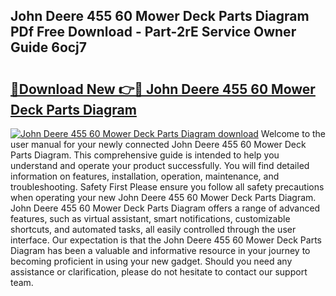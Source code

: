 ## John Deere 455 60 Mower Deck Parts Diagram PDf Free Download - Part-2rE Service Owner Guide 6ocj7

# <h2><a href="http://dftzu9.blite.top/?on=John+Deere+455+60+Mower+Deck+Parts+Diagram">🔗Download New 👉🔴 John Deere 455 60 Mower Deck Parts Diagram</a></h2>

[![John Deere 455 60 Mower Deck Parts Diagram download](https://i.imgur.com/lujVjoI.png)](http://dftzu9.blite.top/?on=John+Deere+455+60+Mower+Deck+Parts+Diagram)
Welcome to the user manual for your newly connected John Deere 455 60 Mower Deck Parts Diagram. This comprehensive guide is intended to help you understand and operate your product successfully. You will find detailed information on features, installation, operation, maintenance, and troubleshooting. Safety First Please ensure you follow all safety precautions when operating your new John Deere 455 60 Mower Deck Parts Diagram. John Deere 455 60 Mower Deck Parts Diagram offers a range of advanced features, such as virtual assistant, smart notifications, customizable shortcuts, and automated tasks, all easily controlled through the user interface. Our expectation is that the John Deere 455 60 Mower Deck Parts Diagram has been a valuable and informative resource in your journey to becoming proficient in using your new gadget. Should you need any assistance or clarification, please do not hesitate to contact our support team.
